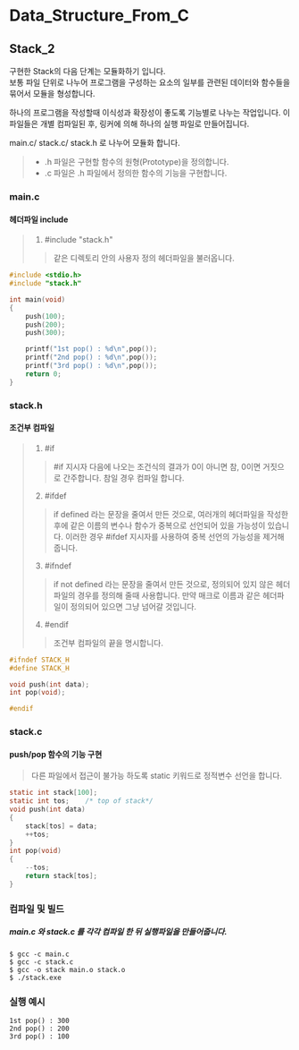 # Data_Structure_From_C
## Stack_2
구현한 Stack의 다음 단계는 모듈화하기 입니다.  
보통 파일 단위로 나누어 프로그램을 구성하는 요소의 일부를 관련된 데이터와 함수들을 묶어서 모듈을 형성합니다.  

하나의 프로그램을 작성할때 이식성과 확장성이 좋도록 기능별로 나누는 작업입니다. 이 파일들은 개별 컴파일된 후, 링커에 의해 하나의 실행 파일로 만들어집니다. 
  
  main.c/ stack.c/ stack.h 로 나누어 모듈화 합니다.  

> - .h 파일은 구현할 함수의 원형(Prototype)을 정의합니다.
> - .c 파일은 .h 파일에서 정의한 함수의 기능을 구현합니다. 

### main.c
#### 헤더파일 include
> 1. #include "stack.h"
>> 같은 디렉토리 안의 사용자 정의 헤더파일을 불러옵니다.
```c
#include <stdio.h>
#include "stack.h"

int main(void)
{
    push(100);
    push(200);
    push(300);

    printf("1st pop() : %d\n",pop());
    printf("2nd pop() : %d\n",pop());
    printf("3rd pop() : %d\n",pop());
    return 0;
}
```

### stack.h
#### 조건부 컴파일 
> 1. #if
>> #if 지시자 다음에 나오는 조건식의 결과가 0이 아니면 참, 0이면 거짓으로 간주합니다. 참일 경우 컴파일 합니다.
> 2. #ifdef
>> if defined 라는 문장을 줄여서 만든 것으로, 여러개의 헤더파일을 작성한 후에 같은 이름의 변수나 함수가 중복으로 선언되어 있을 가능성이 있습니다. 이러한 경우 #ifdef 지시자를 사용하여 중복 선언의 가능성을 제거해 줍니다. 
> 3. #ifndef
>> if not defined 라는 문장을 줄여서 만든 것으로, 정의되어 있지 않은 헤더파일의 경우를 정의해 줄때 사용합니다. 만약 매크로 이름과 같은 헤더파일이 정의되어 있으면 그냥 넘어갈 것입니다. 
> 4. #endif
>> 조건부 컴파일의 끝을 명시합니다.

```c
#ifndef STACK_H
#define STACK_H

void push(int data);
int pop(void);

#endif
```

### stack.c
#### push/pop 함수의 기능 구현
> 다른 파일에서 접근이 불가능 하도록 static 키워드로 정적변수 선언을 합니다. 
```c
static int stack[100];
static int tos;    /* top of stack*/ 
void push(int data)
{
    stack[tos] = data;
    ++tos;
}
int pop(void)
{
    --tos;
    return stack[tos];
}
```

### 컴파일 및 빌드
##### main.c 와 stack.c 를 각각 컴파일 한 뒤 실행파일을 만들어줍니다.
```
$ gcc -c main.c  
$ gcc -c stack.c  
$ gcc -o stack main.o stack.o  
$ ./stack.exe
```
### 실행 예시
```
1st pop() : 300  
2nd pop() : 200  
3rd pop() : 100
```
